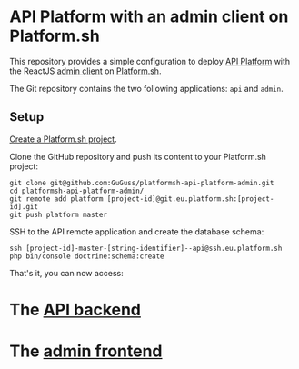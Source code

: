 # API Platform with an admin client on Platform.sh

This repository provides a simple configuration to deploy [API Platform](https://api-platform.com) with the ReactJS [admin client](https://github.com/api-platform/admin) on [Platform.sh](http://platform.sh).

The Git repository contains the two following applications: `api` and `admin`.

## Setup

[Create a Platform.sh project](https//:platform.sh/free-trial).

Clone the GitHub repository and push its content to your Platform.sh project:

```
git clone git@github.com:GuGuss/platformsh-api-platform-admin.git
cd platformsh-api-platform-admin/
git remote add platform [project-id]@git.eu.platform.sh:[project-id].git
git push platform master
```

SSH to the API remote application and create the database schema:

```
ssh [project-id]-master-[string-identifier]--api@ssh.eu.platform.sh
php bin/console doctrine:schema:create
```

That's it, you can now access:
# The [API backend](https://api---master-7rqtwti-kpfnplkpyfk2k.eu.platform.sh)
# The [admin frontend](https://master-7rqtwti-kpfnplkpyfk2k.eu.platform.sh)
